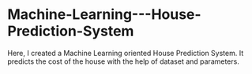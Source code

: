 # Machine-Learning---House-Prediction-System
Here, I created a Machine Learning oriented House Prediction System. It predicts the cost of the house with the help of dataset and parameters. 
